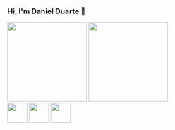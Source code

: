 ### Hi, I'm Daniel Duarte 👋

<div>
  <img height="180em" src="https://github-readme-stats.vercel.app/api?username=danrib27&theme=dracula&show_icons=true" />
  <img height="180em" src="https://github-readme-stats.vercel.app/api/top-langs/?username=danrib27&hide=html&layout=compact&theme=dracula" />
</div>
<div>
  <img height="45em" margin="50px" src="https://cdn.jsdelivr.net/gh/devicons/devicon/icons/react/react-original-wordmark.svg" />
  <img height="45em" src="https://cdn.jsdelivr.net/gh/devicons/devicon/icons/typescript/typescript-original.svg" />
  <img height="45em" src="https://cdn.jsdelivr.net/gh/devicons/devicon/icons/sass/sass-original.svg" />
</div>
